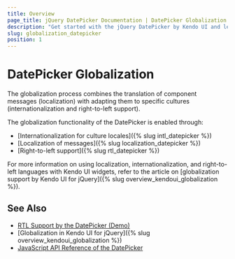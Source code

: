 ```yaml
---
title: Overview
page_title: jQuery DatePicker Documentation | DatePicker Globalization | Kendo UI
description: "Get started with the jQuery DatePicker by Kendo UI and learn about the globalization options it supports."
slug: globalization_datepicker
position: 1
---
```


# DatePicker Globalization

The globalization process combines the translation of component messages (localization) with adapting them to specific cultures (internationalization and right-to-left support).

The globalization functionality of the DatePicker is enabled through:
* [Internationalization for culture locales]({% slug intl_datepicker %})
* [Localization of messages]({% slug localization_datepicker %})
* [Right-to-left support]({% slug rtl_datepicker %})

For more information on using localization, internationalization, and right-to-left languages with Kendo UI widgets, refer to the article on [globalization support by Kendo UI for jQuery]({% slug overview_kendoui_globalization %}).

## See Also

* [RTL Support by the DatePicker (Demo)](https://demos.telerik.com/kendo-ui/datepicker/right-to-left-support)
* [Globalization in Kendo UI for jQuery]({% slug overview_kendoui_globalization %})
* [JavaScript API Reference of the DatePicker](/api/javascript/ui/datepicker)

